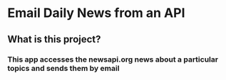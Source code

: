 # Email Daily News from an API

## What is this project?
### This app accesses the newsapi.org news about a particular topics and sends them by email